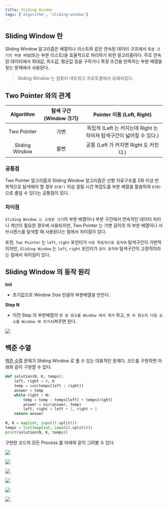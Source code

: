 ```yaml
---
title: Sliding Window
tags: ['algorithm', 'sliding-window']
---
```


## Sliding Window 란
Sliding Window 알고리즘은 배열이나 리스트와 같은 연속된 데이터 구조에서 `특정 크기의 부분 배열`(또는 부분 리스트)을 효율적으로 처리하기 위한 알고리즘이다. 주로 연속된 데이터에서 최대값, 최소값, 평균값 등을 구하거나 특정 조건을 만족하는 부분 배열을 찾는 문제에서 사용된다.

> Sliding Window 는 컴퓨터 네트워크 프로토콜에서 유래되었다.

## Two Pointer 와의 관계

|   Algorithm    | 탐색 구간 (Window 크기) |           Pointer 이동 (Left, Right)            |
| :------------: | :---------------: | :-------------------------------------------: |
|  Two Pointer   |        가변         | 독립적 (Left 는 커지는데 Right 는 작아져 탐색구간이 넓어질 수 있다.) |
| Sliding Window |        불변         |         공통 (Left 가 커지면 Right 도 커진다.)          |

### 공통점
Two Pointer 알고리즘과 Sliding Window 알고리즘은 선형 자료구조를 2회 이상 반복적으로 탐색해야 할 경우 `O(N²)` 이상 걸릴 시간 복잡도를 부분 배열을 활용하여 `O(N)` 으로 줄일 수 있다는 공통점이 있다.

### 차이점
`Sliding Window 는 고정된 크기`의 부분 배열이나 부분 구간에서 연속적인 데이터 처리나 계산이 필요한 경우에 사용되지만, Two Pointer 는 가변 길이의 의 부분 배열이나 서브시퀀스를 탐색할 때 사용된다는 점에서 차이점이 있다.

또한, `Two Pointer` 는 `left`, `right` 포인터가 `서로 독립적으로 움직여` 탐색구간이 가변적이지만, `Sliding Window` 는 `left`, `right` 포인터가 `같이 움직여` 탐색구간이 고정적이라는 점에서 차이점이 있다.


## Sliding Window 의 동작 원리
**Init**
- 초기값으로 Window Size 만큼의 부분배열을 만든다.

**Step N**
- 이전 Step 의 부분배열의 `맨 앞 원소를 Window 에서 제거` 하고, `맨 뒤 원소의 다음 요소를 Window 에 추가`시켜주면 된다.

![](Algorithm/SlidingWindow/images/Pasted%20image%2020240817012435.png)

## 백준 수열
[백준 수열](https://www.acmicpc.net/problem/2559) 문제가 Sliding Window 로 풀 수 있는 대표적인 문제다. 코드를 구현하면 아래와 같이 구현할 수 있다.

```python
def solution(N, K, temps):  
    left, right = 0, K  
    temp = sum(temps[left : right])  
    answer = temp  
    while right < N:  
        temp = temp - temps[left] + temps[right]  
        answer = max(answer, temp)  
        left, right = left + 1, right + 1  
    return answer  
  
N, K = map(int, input().split())  
temps = list(map(int, input().split()))  
print(solution(N, K, temps))
```


구현한 코드의 모든 Process 를 아래와 같이 그려볼 수 있다.

![](Algorithm/SlidingWindow/images/Pasted%20image%2020240817020527.png)


![](Algorithm/SlidingWindow/images/Pasted%20image%2020240817015536.png)

![](Algorithm/SlidingWindow/images/Pasted%20image%2020240817015707.png)


![](Algorithm/SlidingWindow/images/Pasted%20image%2020240817015642.png)


![](Algorithm/SlidingWindow/images/Pasted%20image%2020240817015754.png)


![](Algorithm/SlidingWindow/images/Pasted%20image%2020240817015811.png)


